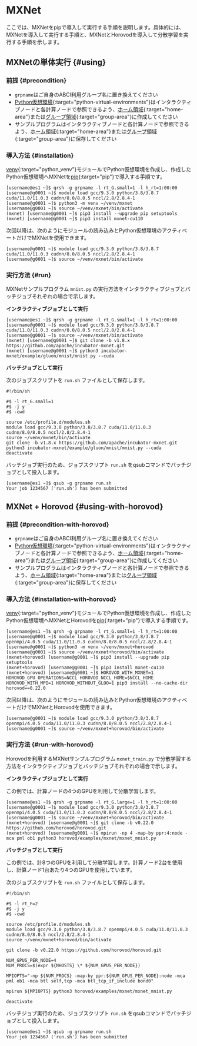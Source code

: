 # MXNet

ここでは、MXNetをpipで導入して実行する手順を説明します。具体的には、MXNetを導入して実行する手順と、MXNetとHorovodを導入して分散学習を実行する手順を示します。

## MXNetの単体実行 {#using}

### 前提 {#precondition}

- `grpname`はご自身のABCI利用グループ名に置き換えてください
- [Python仮想環境](../python.md#python-virtual-environments){:target="python-virtual-environments"}はインタラクティブノードと各計算ノードで参照できるよう、[ホーム領域](../storage.md#home-area){:target="home-area"}または[グループ領域](../storage.md#group-area){:target="group-area"}に作成してください
- サンプルプログラムはインタラクティブノードと各計算ノードで参照できるよう、[ホーム領域](../storage.md#home-area){:target="home-area"}または[グループ領域](../storage.md#group-area){:target="group-area"}に保存してください

### 導入方法 {#installation}

[venv](../python.md#venv){:target="python_venv"}モジュールでPython仮想環境を作成し、作成したPython仮想環境へMXNetを[pip](../python.md#pip){:target="pip"}で導入する手順です。

```
[username@es1 ~]$ qrsh -g grpname -l rt_G.small=1 -l h_rt=1:00:00
[username@g0001 ~]$ module load gcc/9.3.0 python/3.8/3.8.7 cuda/11.0/11.0.3 cudnn/8.0/8.0.5 nccl/2.8/2.8.4-1
[username@g0001 ~]$ python3 -m venv ~/venv/mxnet
[username@g0001 ~]$ source ~/venv/mxnet/bin/activate
(mxnet) [username@g0001 ~]$ pip3 install --upgrade pip setuptools
(mxnet) [username@g0001 ~]$ pip3 install mxnet-cu110
```

次回以降は、次のようにモジュールの読み込みとPython仮想環境のアクティベートだけでMXNetを使用できます。

```
[username@g0001 ~]$ module load gcc/9.3.0 python/3.8/3.8.7 cuda/11.0/11.0.3 cudnn/8.0/8.0.5 nccl/2.8/2.8.4-1
[username@g0001 ~]$ source ~/venv/mxnet/bin/activate
```

### 実行方法 {#run}

MXNetサンプルプログラム `mnist.py` の実行方法をインタラクティブジョブとバッチジョブそれぞれの場合で示します。

**インタラクティブジョブとして実行**

```
[username@es1 ~]$ qrsh -g grpname -l rt_G.small=1 -l h_rt=1:00:00
[username@g0001 ~]$ module load gcc/9.3.0 python/3.8/3.8.7 cuda/11.0/11.0.3 cudnn/8.0/8.0.5 nccl/2.8/2.8.4-1
[username@g0001 ~]$ source ~/venv/mxnet/bin/activate
(mxnet) [username@g0001 ~]$ git clone -b v1.8.x https://github.com/apache/incubator-mxnet.git
(mxnet) [username@g0001 ~]$ python3 incubator-mxnet/example/gluon/mnist/mnist.py --cuda
```

**バッチジョブとして実行**

次のジョブスクリプトを `run.sh` ファイルとして保存します。

```shell
#!/bin/sh

#$ -l rt_G.small=1
#$ -j y
#$ -cwd

source /etc/profile.d/modules.sh
module load gcc/9.3.0 python/3.8/3.8.7 cuda/11.0/11.0.3 cudnn/8.0/8.0.5 nccl/2.8/2.8.4-1
source ~/venv/mxnet/bin/activate
git clone -b v1.8.x https://github.com/apache/incubator-mxnet.git
python3 incubator-mxnet/example/gluon/mnist/mnist.py --cuda
deactivate
```

バッチジョブ実行のため、ジョブスクリプト `run.sh` をqsubコマンドでバッチジョブとして投入します。

```
[username@es1 ~]$ qsub -g grpname run.sh
Your job 1234567 ('run.sh') has been submitted
```

## MXNet + Horovod {#using-with-horovod}

### 前提 {#precondition-with-horovod}

- `grpname`はご自身のABCI利用グループ名に置き換えてください
- [Python仮想環境](../python.md#python-virtual-environments){:target="python-virtual-environments"}はインタラクティブノードと各計算ノードで参照できるよう、[ホーム領域](../storage.md#home-area){:target="home-area"}または[グループ領域](../storage.md#group-area){:target="group-area"}に作成してください
- サンプルプログラムはインタラクティブノードと各計算ノードで参照できるよう、[ホーム領域](../storage.md#home-area){:target="home-area"}または[グループ領域](../storage.md#group-area){:target="group-area"}に保存してください

### 導入方法 {#installation-with-horovod}

[venv](../python.md#venv){:target="python_venv"}モジュールでPython仮想環境を作成し、作成したPython仮想環境へMXNetとHorovodを[pip](../python.md#pip){:target="pip"}で導入する手順です。

```
[username@es1 ~]$ qrsh -g grpname -l rt_G.small=1 -l h_rt=1:00:00
[username@g0001 ~]$ module load gcc/9.3.0 python/3.8/3.8.7 openmpi/4.0.5 cuda/11.0/11.0.3 cudnn/8.0/8.0.5 nccl/2.8/2.8.4-1
[username@g0001 ~]$ python3 -m venv ~/venv/mxnet+horovod
[username@g0001 ~]$ source ~/venv/mxnet+horovod/bin/activate
(mxnet+horovod) [username@g0001 ~]$ pip3 install --upgrade pip setuptools
(mxnet+horovod) [username@g0001 ~]$ pip3 install mxnet-cu110
(mxnet+horovod) [username@g0001 ~]$ HOROVOD_WITH_MXNET=1 HOROVOD_GPU_OPERATIONS=NCCL HOROVOD_NCCL_HOME=$NCCL_HOME HOROVOD_WITH_MPI=1 HOROVOD_WITHOUT_GLOO=1 pip3 install --no-cache-dir horovod==0.22.0
```

次回以降は、次のようにモジュールの読み込みとPython仮想環境のアクティベートだけでMXNetとHorovodを使用できます。

```
[username@g0001 ~]$ module load gcc/9.3.0 python/3.8/3.8.7 openmpi/4.0.5 cuda/11.0/11.0.3 cudnn/8.0/8.0.5 nccl/2.8/2.8.4-1
[username@g0001 ~]$ source ~/venv/mxnet+horovod/bin/activate
```

### 実行方法 {#run-with-horovod}

Horovodを利用するMXNetサンプルプログラム `mxnet_train.py` で分散学習する方法をインタラクティブジョブとバッチジョブそれぞれの場合で示します。

**インタラクティブジョブとして実行**

この例では、計算ノードの4つのGPUを利用して分散学習します。

```
[username@es1 ~]$ qrsh -g grpname -l rt_G.large=1 -l h_rt=1:00:00
[username@g0001 ~]$ module load gcc/9.3.0 python/3.8/3.8.7 openmpi/4.0.5 cuda/11.0/11.0.3 cudnn/8.0/8.0.5 nccl/2.8/2.8.4-1
[username@g0001 ~]$ source ~/venv/mxnet+horovod/bin/activate
(mxnet+horovod) [username@g0001 ~]$ git clone -b v0.22.0 https://github.com/horovod/horovod.git
(mxnet+horovod) [username@g0001 ~]$ mpirun -np 4 -map-by ppr:4:node -mca pml ob1 python3 horovod/examples/mxnet/mxnet_mnist.py
```

**バッチジョブとして実行**

この例では、計8つのGPUを利用して分散学習します。計算ノード2台を使用し、計算ノード1台あたり4つのGPUを使用しています。

次のジョブスクリプトを `run.sh` ファイルとして保存します。

```shell
#!/bin/sh

#$ -l rt_F=2
#$ -j y
#$ -cwd

source /etc/profile.d/modules.sh
module load gcc/9.3.0 python/3.8/3.8.7 openmpi/4.0.5 cuda/11.0/11.0.3 cudnn/8.0/8.0.5 nccl/2.8/2.8.4-1
source ~/venv/mxnet+horovod/bin/activate

git clone -b v0.22.0 https://github.com/horovod/horovod.git

NUM_GPUS_PER_NODE=4
NUM_PROCS=$(expr ${NHOSTS} \* ${NUM_GPUS_PER_NODE})

MPIOPTS="-np ${NUM_PROCS} -map-by ppr:${NUM_GPUS_PER_NODE}:node -mca pml ob1 -mca btl self,tcp -mca btl_tcp_if_include bond0"

mpirun ${MPIOPTS} python3 horovod/examples/mxnet/mxnet_mnist.py

deactivate
```

バッチジョブ実行のため、ジョブスクリプト `run.sh` をqsubコマンドでバッチジョブとして投入します。

```
[username@es1 ~]$ qsub -g grpname run.sh
Your job 1234567 ('run.sh') has been submitted
```
